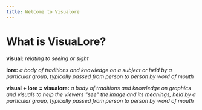 ```yaml
---
title: Welcome to Visualore
---
```


# What is VisuaLore?

**visual:** *relating to seeing or sight*

**lore:** *a body of traditions and knowledge on a subject or held by a particular group, typically passed from person to person by word of mouth*

**visual + lore = visualore:** *a body of traditions and knowledge on graphics and visuals to help the viewers "see" the image and its meanings, held by a particular group, typically passed from person to person by word of mouth* 
